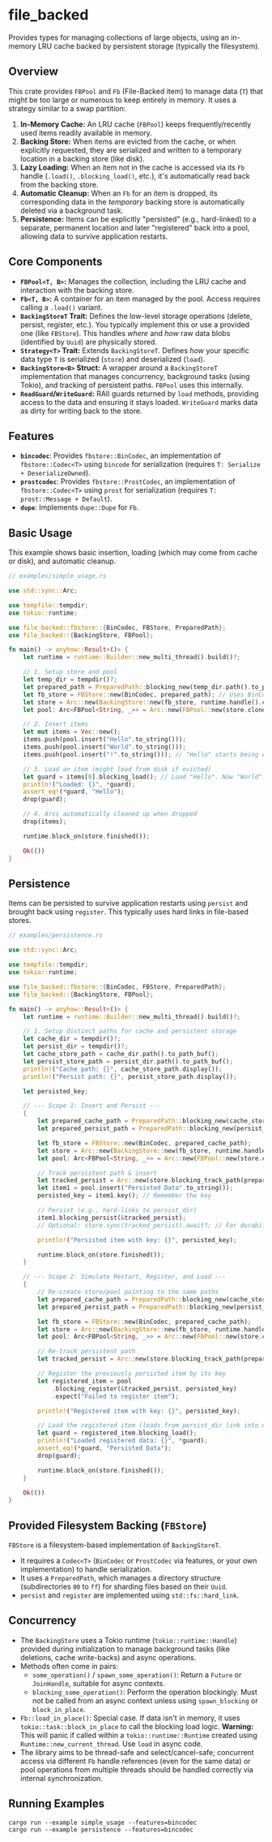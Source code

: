 # file_backed
Provides types for managing collections of large objects, using an in-memory LRU cache backed by persistent storage (typically the filesystem).

## Overview

This crate provides `FBPool` and `Fb` (File-Backed item) to manage data (`T`) that might be too large or numerous to keep entirely in memory. It uses a strategy similar to a swap partition:

1.  **In-Memory Cache:** An LRU cache (`FBPool`) keeps frequently/recently used items readily available in memory.
2.  **Backing Store:** When items are evicted from the cache, or when explicitly requested, they are serialized and written to a temporary location in a backing store (like disk).
3.  **Lazy Loading:** When an item not in the cache is accessed via its `Fb` handle (`.load()`, `.blocking_load()`, etc.), it's automatically read back from the backing store.
4.  **Automatic Cleanup:** When an `Fb` for an item is dropped, its corresponding data in the *temporary* backing store is automatically deleted via a background task.
5.  **Persistence:** Items can be explicitly "persisted" (e.g., hard-linked) to a separate, permanent location and later "registered" back into a pool, allowing data to survive application restarts.

## Core Components

* **`FBPool<T, B>`:** Manages the collection, including the LRU cache and interaction with the backing store.
* **`Fb<T, B>`:** A container for an item managed by the pool. Access requires calling a `.load()` variant.
* **`BackingStoreT` Trait:** Defines the low-level storage operations (delete, persist, register, etc.). You typically implement this or use a provided one (like `FBStore`). This handles *where* and *how* raw data blobs (identified by `Uuid`) are physically stored.
* **`Strategy<T>` Trait:** Extends `BackingStoreT`. Defines *how* your specific data type `T` is serialized (`store`) and deserialized (`load`).
* **`BackingStore<B>` Struct:** A wrapper around a `BackingStoreT` implementation that manages concurrency, background tasks (using Tokio), and tracking of persistent paths. `FBPool` uses this internally.
* **`ReadGuard`/`WriteGuard`:** RAII guards returned by `load` methods, providing access to the data and ensuring it stays loaded. `WriteGuard` marks data as dirty for writing back to the store.

## Features

* **`bincodec`**: Provides `fbstore::BinCodec`, an implementation of `fbstore::Codec<T>` using `bincode` for serialization (requires `T: Serialize + DeserializeOwned`).
* **`prostcodec`**: Provides `fbstore::ProstCodec`, an implementation of `fbstore::Codec<T>` using `prost` for serialization (requires `T: prost::Message + Default`).
* **`dupe`**: Implements `dupe::Dupe` for `Fb`.

## Basic Usage

This example shows basic insertion, loading (which may come from cache or disk), and automatic cleanup.

```rust
// examples/simple_usage.rs

use std::sync::Arc;

use tempfile::tempdir;
use tokio::runtime;

use file_backed::fbstore::{BinCodec, FBStore, PreparedPath};
use file_backed::{BackingStore, FBPool};

fn main() -> anyhow::Result<()> {
    let runtime = runtime::Builder::new_multi_thread().build()?;

    // 1. Setup store and pool
    let temp_dir = tempdir()?;
    let prepared_path = PreparedPath::blocking_new(temp_dir.path().to_path_buf(), vec![]);
    let fb_store = FBStore::new(BinCodec, prepared_path); // Uses BinCodec for String
    let store = Arc::new(BackingStore::new(fb_store, runtime.handle().clone()));
    let pool: Arc<FBPool<String, _>> = Arc::new(FBPool::new(store.clone(), 2)); // Cache size 2

    // 2. Insert items
    let mut items = Vec::new();
    items.push(pool.insert("Hello".to_string()));
    items.push(pool.insert("World".to_string()));
    items.push(pool.insert("!".to_string())); // "Hello" starts being evicted now

    // 3. Load an item (might load from disk if evicted)
    let guard = items[0].blocking_load(); // Load "Hello". Now "World" will be evicted.
    println!("Loaded: {}", *guard);
    assert_eq!(*guard, "Hello");
    drop(guard);

    // 4. Arcs automatically cleaned up when dropped
    drop(items);

    runtime.block_on(store.finished());

    Ok(())
}
```

## Persistence

Items can be persisted to survive application restarts using `persist` and brought back using `register`. This typically uses hard links in file-based stores.

```rust
// examples/persistence.rs

use std::sync::Arc;

use tempfile::tempdir;
use tokio::runtime;

use file_backed::fbstore::{BinCodec, FBStore, PreparedPath};
use file_backed::{BackingStore, FBPool};

fn main() -> anyhow::Result<()> {
    let runtime = runtime::Builder::new_multi_thread().build()?;

    // 1. Setup distinct paths for cache and persistent storage
    let cache_dir = tempdir()?;
    let persist_dir = tempdir()?;
    let cache_store_path = cache_dir.path().to_path_buf();
    let persist_store_path = persist_dir.path().to_path_buf();
    println!("Cache path: {}", cache_store_path.display());
    println!("Persist path: {}", persist_store_path.display());

    let persisted_key;

    // --- Scope 1: Insert and Persist ---
    {
        let prepared_cache_path = PreparedPath::blocking_new(cache_store_path.clone(), vec![]);
        let prepared_persist_path = PreparedPath::blocking_new(persist_store_path.clone(), vec![]);

        let fb_store = FBStore::new(BinCodec, prepared_cache_path);
        let store = Arc::new(BackingStore::new(fb_store, runtime.handle().clone()));
        let pool: Arc<FBPool<String, _>> = Arc::new(FBPool::new(store.clone(), 1));

        // Track persistent path & insert
        let tracked_persist = Arc::new(store.blocking_track_path(prepared_persist_path));
        let item1 = pool.insert("Persisted Data".to_string());
        persisted_key = item1.key(); // Remember the key

        // Persist (e.g., hard-links to persist_dir)
        item1.blocking_persist(&tracked_persist);
        // Optional: store.sync(tracked_persist).await?; // For durability

        println!("Persisted item with key: {}", persisted_key);

        runtime.block_on(store.finished());
    }

    // --- Scope 2: Simulate Restart, Register, and Load ---
    {
        // Re-create store/pool pointing to the same paths
        let prepared_cache_path = PreparedPath::blocking_new(cache_store_path, vec![]);
        let prepared_persist_path = PreparedPath::blocking_new(persist_store_path, vec![]); // Must exist

        let fb_store = FBStore::new(BinCodec, prepared_cache_path);
        let store = Arc::new(BackingStore::new(fb_store, runtime.handle().clone()));
        let pool: Arc<FBPool<String, _>> = Arc::new(FBPool::new(store.clone(), 1));

        // Re-track persistent path
        let tracked_persist = Arc::new(store.blocking_track_path(prepared_persist_path));

        // Register the previously persisted item by its key
        let registered_item = pool
            .blocking_register(&tracked_persist, persisted_key)
            .expect("Failed to register item");

        println!("Registered item with key: {}", persisted_key);

        // Load the registered item (loads from persist_dir link into cache_dir)
        let guard = registered_item.blocking_load();
        println!("Loaded registered data: {}", *guard);
        assert_eq!(*guard, "Persisted Data");
        drop(guard);

        runtime.block_on(store.finished());
    }

    Ok(())
}
```

## Provided Filesystem Backing (`FBStore`)

`FBStore` is a filesystem-based implementation of `BackingStoreT`.

* It requires a `Codec<T>` (`BinCodec` or `ProstCodec` via features, or your own implementation) to handle serialization.
* It uses a `PreparedPath`, which manages a directory structure (subdirectories `00` to `ff`) for sharding files based on their `Uuid`.
* `persist` and `register` are implemented using `std::fs::hard_link`.

## Concurrency

* The `BackingStore` uses a Tokio runtime (`tokio::runtime::Handle`) provided during initialization to manage background tasks (like deletions, cache write-backs) and async operations.
* Methods often come in pairs:
    * `some_operation()` / `spawn_some_operation()`: Return a `Future` or `JoinHandle`, suitable for async contexts.
    * `blocking_some_operation()`: Perform the operation blockingly. Must not be called from an async context unless using `spawn_blocking` or `block_in_place`.
* `Fb::load_in_place()`: Special case. If data isn't in memory, it uses `tokio::task::block_in_place` to call the blocking load logic. **Warning:** This will panic if called within a `tokio::runtime::Runtime` created using `Runtime::new_current_thread`. Use `load` in async code.
* The library aims to be thread-safe and select/cancel-safe; concurrent access via different `Fb` handle references (even for the same data) or pool operations from multiple threads should be handled correctly via internal synchronization.

## Running Examples

```
cargo run --example simple_usage --features=bincodec
cargo run --example persistence --features=bincodec
```
